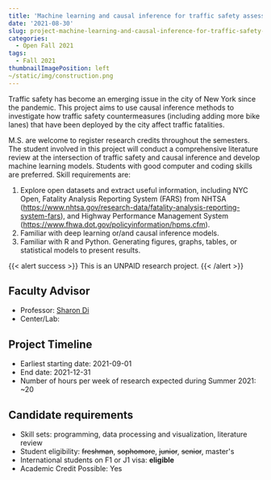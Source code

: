 ```yaml
---
title: 'Machine learning and causal inference for traffic safety assessment'
date: '2021-08-30'
slug: project-machine-learning-and-causal-inference-for-traffic-safety-assessment
categories:
  - Open Fall 2021
tags:
  - Fall 2021
thumbnailImagePosition: left
~/static/img/construction.png
---
```

Traffic safety has become an emerging issue in the city of New York since the pandemic. This project aims to use causal inference methods to investigate how traffic safety countermeasures (including adding more bike lanes) that have been deployed by the city affect traffic fatalities.

<!--more-->


M.S. are welcome to register research credits throughout the semesters. The student involved in this project will conduct a comprehensive literature review at the intersection of traffic safety and causal inference and develop machine learning models. Students with good computer and coding skills are preferred. Skill requirements are:
1.	Explore open datasets and extract useful information, including NYC Open, Fatality Analysis Reporting System (FARS) from NHTSA (https://www.nhtsa.gov/research-data/fatality-analysis-reporting-system-fars), and Highway Performance Management System (https://www.fhwa.dot.gov/policyinformation/hpms.cfm).
2.	Familiar with deep learning or/and causal inference models.
3.	Familiar with R and Python. Generating figures, graphs, tables, or statistical models to present results.

{{< alert success >}}
This is an UNPAID research project.
{{< /alert >}}

## Faculty Advisor
+ Professor: [Sharon Di ](https://sharondi-columbia.wixsite.com/ditectlab/home-1)
+ Center/Lab: 

## Project Timeline
+ Earliest starting date: 2021-09-01
+ End date: 2021-12-31
+ Number of hours per week of research expected during Summer 2021: ~20

## Candidate requirements
+ Skill sets: programming, data processing and visualization, literature review
+ Student eligibility: ~~freshman~~, ~~sophomore~~, ~~junior~~, ~~senior~~, master's
+ International students on F1 or J1 visa: **eligible**
+ Academic Credit Possible: Yes

